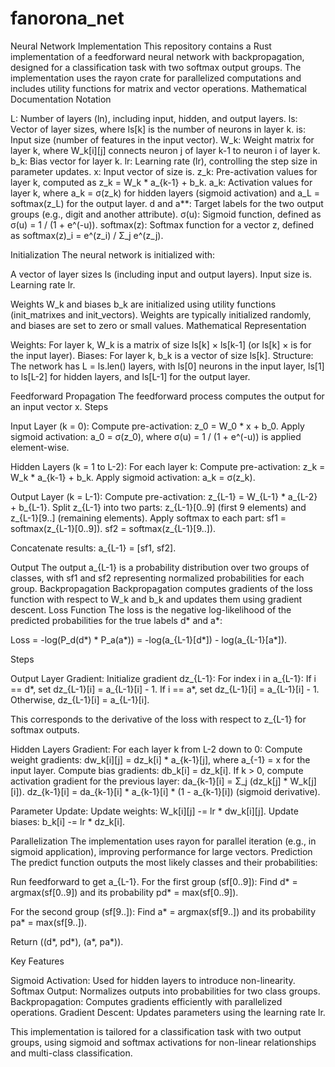 # fanorona_net

Neural Network Implementation
This repository contains a Rust implementation of a feedforward neural network with backpropagation, designed for a classification task with two softmax output groups. The implementation uses the rayon crate for parallelized computations and includes utility functions for matrix and vector operations.
Mathematical Documentation
Notation

L: Number of layers (ln), including input, hidden, and output layers.
ls: Vector of layer sizes, where ls[k] is the number of neurons in layer k.
is: Input size (number of features in the input vector).
W_k: Weight matrix for layer k, where W_k[i][j] connects neuron j of layer k-1 to neuron i of layer k.
b_k: Bias vector for layer k.
lr: Learning rate (lr), controlling the step size in parameter updates.
x: Input vector of size is.
z_k: Pre-activation values for layer k, computed as z_k = W_k * a_{k-1} + b_k.
a_k: Activation values for layer k, where a_k = σ(z_k) for hidden layers (sigmoid activation) and a_L = softmax(z_L) for the output layer.
d and a**: Target labels for the two output groups (e.g., digit and another attribute).
σ(u): Sigmoid function, defined as σ(u) = 1 / (1 + e^(-u)).
softmax(z): Softmax function for a vector z, defined as softmax(z)_i = e^(z_i) / Σ_j e^(z_j).

Initialization
The neural network is initialized with:

A vector of layer sizes ls (including input and output layers).
Input size is.
Learning rate lr.

Weights W_k and biases b_k are initialized using utility functions (init_matrixes and init_vectors). Weights are typically initialized randomly, and biases are set to zero or small values.
Mathematical Representation

Weights: For layer k, W_k is a matrix of size ls[k] × ls[k-1] (or ls[k] × is for the input layer).
Biases: For layer k, b_k is a vector of size ls[k].
Structure: The network has L = ls.len() layers, with ls[0] neurons in the input layer, ls[1] to ls[L-2] for hidden layers, and ls[L-1] for the output layer.

Feedforward Propagation
The feedforward process computes the output for an input vector x.
Steps

Input Layer (k = 0):
Compute pre-activation: z_0 = W_0 * x + b_0.
Apply sigmoid activation: a_0 = σ(z_0), where σ(u) = 1 / (1 + e^(-u)) is applied element-wise.


Hidden Layers (k = 1 to L-2):
For each layer k:
Compute pre-activation: z_k = W_k * a_{k-1} + b_k.
Apply sigmoid activation: a_k = σ(z_k).




Output Layer (k = L-1):
Compute pre-activation: z_{L-1} = W_{L-1} * a_{L-2} + b_{L-1}.
Split z_{L-1} into two parts: z_{L-1}[0..9] (first 9 elements) and z_{L-1}[9..] (remaining elements).
Apply softmax to each part:
sf1 = softmax(z_{L-1}[0..9]).
sf2 = softmax(z_{L-1}[9..]).


Concatenate results: a_{L-1} = [sf1, sf2].



Output
The output a_{L-1} is a probability distribution over two groups of classes, with sf1 and sf2 representing normalized probabilities for each group.
Backpropagation
Backpropagation computes gradients of the loss function with respect to W_k and b_k and updates them using gradient descent.
Loss Function
The loss is the negative log-likelihood of the predicted probabilities for the true labels d* and a*:

Loss = -log(P_d(d*) * P_a(a*)) = -log(a_{L-1}[d*]) - log(a_{L-1}[a*]).

Steps

Output Layer Gradient:
Initialize gradient dz_{L-1}:
For index i in a_{L-1}:
If i == d*, set dz_{L-1}[i] = a_{L-1}[i] - 1.
If i == a*, set dz_{L-1}[i] = a_{L-1}[i] - 1.
Otherwise, dz_{L-1}[i] = a_{L-1}[i].




This corresponds to the derivative of the loss with respect to z_{L-1} for softmax outputs.


Hidden Layers Gradient:
For each layer k from L-2 down to 0:
Compute weight gradients: dw_k[i][j] = dz_k[i] * a_{k-1}[j], where a_{-1} = x for the input layer.
Compute bias gradients: db_k[i] = dz_k[i].
If k > 0, compute activation gradient for the previous layer:
da_{k-1}[i] = Σ_j (dz_k[j] * W_k[j][i]).
dz_{k-1}[i] = da_{k-1}[i] * a_{k-1}[i] * (1 - a_{k-1}[i]) (sigmoid derivative).






Parameter Update:
Update weights: W_k[i][j] -= lr * dw_k[i][j].
Update biases: b_k[i] -= lr * dz_k[i].



Parallelization
The implementation uses rayon for parallel iteration (e.g., in sigmoid application), improving performance for large vectors.
Prediction
The predict function outputs the most likely classes and their probabilities:

Run feedforward to get a_{L-1}.
For the first group (sf[0..9]):
Find d* = argmax(sf[0..9]) and its probability pd* = max(sf[0..9]).


For the second group (sf[9..]):
Find a* = argmax(sf[9..]) and its probability pa* = max(sf[9..]).


Return ((d*, pd*), (a*, pa*)).

Key Features

Sigmoid Activation: Used for hidden layers to introduce non-linearity.
Softmax Output: Normalizes outputs into probabilities for two class groups.
Backpropagation: Computes gradients efficiently with parallelized operations.
Gradient Descent: Updates parameters using the learning rate lr.

This implementation is tailored for a classification task with two output groups, using sigmoid and softmax activations for non-linear relationships and multi-class classification.

